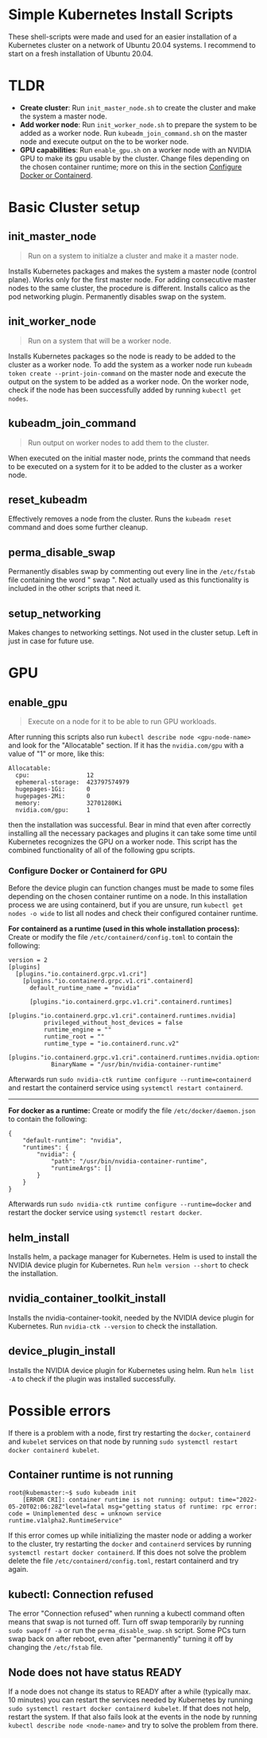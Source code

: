 # Simple Kubernetes Install Scripts
These shell-scripts were made and used for an easier installation of a Kubernetes cluster on a network of Ubuntu 20.04 systems. I recommend to start on a fresh installation of Ubuntu 20.04.

# TLDR
- **Create cluster**: Run `init_master_node.sh` to create the cluster and make the system a master node.
- **Add worker node**: Run `init_worker_node.sh` to prepare the system to be added as a worker node. Run `kubeadm_join_command.sh` on the master node and execute output on the to be worker node.
- **GPU capabilities**: Run `enable_gpu.sh` on a worker node with an NVIDIA GPU to make its gpu usable by the cluster. Change files depending on the chosen container runtime; more on this in the section [Configure Docker or Containerd](#configure-docker-or-containerd-for-gpu).



# Basic Cluster setup
## init_master_node
> Run on a system to initialze a cluster and make it a master node.

Installs Kubernetes packages and makes the system a master node (control plane). Works only for the first master node. For adding consecutive master nodes to the same cluster, the procedure is different.
Installs calico as the pod networking plugin.
Permanently disables swap on the system.

## init_worker_node
> Run on a system that will be a worker node.

Installs Kubernetes packages so the node is ready to be added to the cluster as a worker node. To add the system as a worker node run `kubeadm token create --print-join-command` on the master node and execute the output on the system to be added as a worker node.
On the worker node, check if the node has been successfully added by running `kubectl get nodes`.

## kubeadm_join_command
> Run output on worker nodes to add them to the cluster.

When executed on the initial master node, prints the command that needs to be executed on a system for it to be added to the cluster as a worker node.

## reset_kubeadm
Effectively removes a node from the cluster. Runs the `kubeadm reset` command and does some further cleanup.

## perma_disable_swap
Permanently disables swap by commenting out every line in the `/etc/fstab` file containing the word 
" swap ". Not actually used as this functionality is included in the other scripts that need it.

## setup_networking
Makes changes to networking settings. Not used in the cluster setup. Left in just in case for future use.


# GPU
## enable_gpu
> Execute on a node for it to be able to run GPU workloads.

After running this scripts also run `kubectl describe node <gpu-node-name>` and look for the "Allocatable" section. If it has the `nvidia.com/gpu` with a value of "1" or more, like this:
```
Allocatable:
  cpu:                12
  ephemeral-storage:  423797574979
  hugepages-1Gi:      0
  hugepages-2Mi:      0
  memory:             32701280Ki
  nvidia.com/gpu:     1
```
then the installation was successful. Bear in mind that even after correctly installing all the necessary packages and plugins it can take some time until Kubernetes recognizes the GPU on a worker node.
This script has the combined functionality of all of the following gpu scripts.

### Configure Docker or Containerd for GPU
Before the device plugin can function changes must be made to some files depending on the chosen container runtime on a node. In this installation process we are using containerd, but if you are unsure, run `kubectl get nodes -o wide` to list all nodes and check their configured container runtime.


**For containerd as a runtime (used in this whole installation process):**
Create or modify the file `/etc/containerd/config.toml` to contain the following:
```
version = 2
[plugins]
  [plugins."io.containerd.grpc.v1.cri"]
    [plugins."io.containerd.grpc.v1.cri".containerd]
      default_runtime_name = "nvidia"

      [plugins."io.containerd.grpc.v1.cri".containerd.runtimes]
        [plugins."io.containerd.grpc.v1.cri".containerd.runtimes.nvidia]
          privileged_without_host_devices = false
          runtime_engine = ""
          runtime_root = ""
          runtime_type = "io.containerd.runc.v2"
          [plugins."io.containerd.grpc.v1.cri".containerd.runtimes.nvidia.options]
            BinaryName = "/usr/bin/nvidia-container-runtime"
```
Afterwards run `sudo nvidia-ctk runtime configure --runtime=containerd` and restart the containerd service using `systemctl restart containerd`.

---

**For docker as a runtime:**
Create or modify the file `/etc/docker/daemon.json` to contain the following:
```
{
    "default-runtime": "nvidia",
    "runtimes": {
        "nvidia": {
            "path": "/usr/bin/nvidia-container-runtime",
            "runtimeArgs": []
        }
    }
}
```
Afterwards run `sudo nvidia-ctk runtime configure --runtime=docker` and restart the docker service using `systemctl restart docker`.


## helm_install
Installs helm, a package manager for Kubernetes. Helm is used to install the NVIDIA device plugin for Kubernetes. Run `helm version --short` to check the installation.

## nvidia_container_toolkit_install
Installs the nvidia-container-tookit, needed by the NVIDIA device plugin for Kubernetes. Run `nvidia-ctk --version` to check the installation.

## device_plugin_install
Installs the NVIDIA device plugin for Kubernetes using helm. Run `helm list -A` to check if the plugin was installed successfully.


# Possible errors
If there is a problem with a node, first try restarting the `docker`, `containerd` and `kubelet` services on that node by running `sudo systemctl restart docker containerd kubelet`.

## Container runtime is not running
```
root@kubemaster:~$ sudo kubeadm init
    [ERROR CRI]: container runtime is not running: output: time="2022-05-20T02:06:28Z"level=fatal msg="getting status of runtime: rpc error: code = Unimplemented desc = unknown service runtime.v1alpha2.RuntimeService"
```
If this error comes up while initializing the master node or adding a worker to the cluster, try restarting the `docker` and `containerd` services by running `systemctl restart docker containerd`. If this does not solve the problem delete the file `/etc/containerd/config.toml`, restart containerd and try again.

## kubectl: Connection refused
The error "Connection refused" when running a kubectl command often means that swap is not turned off.
Turn off swap temporarily by running `sudo swapoff -a` or run the `perma_disable_swap.sh` script.
Some PCs turn swap back on after reboot, even after "permanently" turning it off by changing the `/etc/fstab` file.

## Node does not have status READY
If a node does not change its status to READY after a while (typically max. 10 minutes) you can restart the services needed by Kubernetes by running `sudo systemctl restart docker containerd kubelet`. If that does not help, restart the system. If that also fails look at the events in the node by running `kubectl describe node <node-name>` and try to solve the problem from there.
